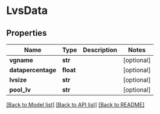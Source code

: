 # LvsData

## Properties
Name | Type | Description | Notes
------------ | ------------- | ------------- | -------------
**vgname** | **str** |  | [optional] 
**datapercentage** | **float** |  | [optional] 
**lvsize** | **str** |  | [optional] 
**pool_lv** | **str** |  | [optional] 

[[Back to Model list]](../README.md#documentation-for-models) [[Back to API list]](../README.md#documentation-for-api-endpoints) [[Back to README]](../README.md)


